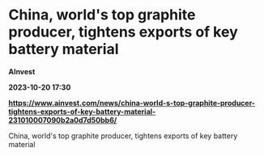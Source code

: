 # China, world's top graphite producer, tightens exports of key battery material
**AInvest**

**2023-10-20 17:30**

**https://www.ainvest.com/news/china-world-s-top-graphite-producer-tightens-exports-of-key-battery-material-231010007090b2a0d7d50bb6/**

China, world's top graphite producer, tightens exports of key battery material